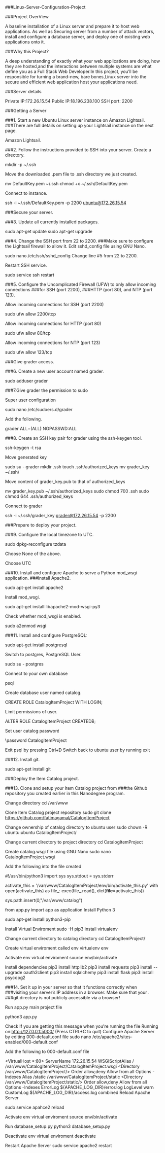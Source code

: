 ###Linux-Server-Configuration-Project

###Project OverView

A baseline installation of a Linux server and prepare it to host web applications. 
As well as Securing server from a number of attack vectors,
install and configure a database server,
and deploy one of existing web applications onto it.

###Why this Project?

A deep understanding of exactly what your web applications are doing,
how they are hosted,and the interactions between multiple systems are what define you as
a Full Stack Web Developer.In this project, you’ll be responsible for turning a brand-new,
bare bones,Linux server into the secure and efficient web application host your applications need.

###Server details

Private IP:172.26.15.54
Public IP:18.196.238.100
SSH port: 2200

###Getting a Server

###1. Start a new Ubuntu Linux server instance on Amazon Lightsail. 
###There are full details on setting up your Lightsail instance on the next page.

Amazon Lightsail.

###2. Follow the instructions provided to SSH into your server.
Create a directory.


mkdir -p ~/.ssh

Move the downloaded .pem file to .ssh directory we just created.

mv DefaultKey.pem ~/.ssh
chmod +x ~/.ssh/DefaultKey.pem

Connect to instance.

ssh -i ~/.ssh/DefaultKey.pem -p 2200 ubuntu@172.26.15.54

###Secure your server.

###3. Update all currently installed packages.

sudo apt-get update
sudo apt-get upgrade

###4. Change the SSH port from 22 to 2200. 
###Make sure to configure the Lightsail firewall to allow it.
Edit sshd_config file using GNU Nano.

sudo nano /etc/ssh/sshd_config
Change line #5 from 22 to 2200.

Restart SSH service.

sudo service ssh restart

###5. Configure the Uncomplicated Firewall (UFW) to only allow incoming connections 
###for SSH (port 2200),
###HTTP (port 80), and NTP (port 123).

Allow incoming connections for SSH (port 2200)

sudo ufw allow 2200/tcp

Allow incoming connections for HTTP (port 80)

sudo ufw allow 80/tcp

Allow incoming connections for NTP (port 123)

sudo ufw allow 123/tcp

###Give grader access.

###6. Create a new user account named grader.

sudo adduser grader

###7.Give grader the permission to sudo

Super user configuration

sudo nano /etc/sudoers.d/grader

Add the following.

grader ALL=(ALL) NOPASSWD:ALL

###8. Create an SSH key pair for grader using the ssh-keygen tool.

ssh-keygen -t rsa

Move generated key

sudo su - grader
mkdir .ssh
touch .ssh/authorized_keys
mv grader_key ~/.ssh/

Move content of grader_key.pub to that of authorized_keys

mv grader_key.pub ~/.ssh/authorized_keys
sudo chmod 700 .ssh
sudo chmod 644 .ssh/authorized_keys

Connect to grader

ssh -i ~/.ssh/grader_key grader@172.26.15.54 -p 2200

###Prepare to deploy your project.

###9. Configure the local timezone to UTC.

sudo dpkg-reconfigure tzdata

Choose None of the above.

Choose UTC

###10. Install and configure Apache to serve a Python mod_wsgi application.
###Install Apache2.

sudo apt-get install apache2

Install mod_wsgi.

sudo apt-get install libapache2-mod-wsgi-py3

Check whether mod_wsgi is enabled.

sudo a2enmod wsgi

###11. Install and configure PostgreSQL:

sudo apt-get install postgresql

Switch to postgres, PostgreSQL User.

sudo su - postgres

Connect to your own database

psql

Create database user named catalog.

CREATE ROLE CatalogItemProject WITH LOGIN;

Limit permissions of user.

ALTER ROLE CatalogItemProject CREATEDB;

Set user catalog password

\password CatalogItemProject

Exit psql by pressing Ctrl+D
Switch back to ubuntu user by running exit

###12. Install git.

sudo apt-get install git

###Deploy the Item Catalog project.

###13. Clone and setup your Item Catalog project from 
###the Github repository you created earlier in this Nanodegree program.

Change directory
cd /var/www

Clone Item Catalog project repository
sudo git clone https://github.com/fatimagamal/CatalogItemProject

Change ownership of catalog directory to ubuntu user
sudo chown -R ubuntu:ubuntu CatalogItemProject/

Change current directory to project directory
cd CatalogItemProject

Create catalog.wsgi file using GNU Nano
sudo nano CatalogItemProject.wsgi

Add the following into the file created

#!/usr/bin/python3
import sys
sys.stdout = sys.stderr

activate_this = '/var/www/CatalogItemProject/env/bin/activate_this.py'
with open(activate_this) as file_:
exec(file_.read(), dict(__file__=activate_this))

sys.path.insert(0,"/var/www/catalog")

from app.py import app as application
Install Python 3

sudo apt-get install python3-pip

Install Virtual Enviroment
sudo -H pip3 install virtualenv

Change current directory to catalog directory
cd CatalogItemProject/

Create virtual enviroment called env
virtualenv env

Activate env virtual enviroment
source env/bin/activate

Install dependencies
pip3 install httplib2
pip3 install requests
pip3 install --upgrade oauth2client
pip3 install sqlalchemy
pip3 install flask
pip3 install psycopg2

###14. Set it up in your server so that it functions correctly when 
###visiting your server’s IP address in a browser. Make sure that your .
###git directory is not publicly accessible via a browser!

Run app.py main project file

python3 app.py

Check If you are getting this message when you're running the file
Running on http://127.0.0.1:5000/ (Press CTRL+C to quit)
Configure Apache Server by editing 000-default.conf file
sudo nano /etc/apache2/sites-enabled/000-default.conf

Add the following to 000-default.conf file





<VirtualHost *:80>
            ServerName 172.26.15.54
            WSGIScriptAlias / /var/www/CatalogItemProject/CatalogItemProject.wsgi
            <Directory /var/www/CatalogItemProject/>
                  Order allow,deny
                  Allow from all
                  Options -Indexes
            </Directory>
            Alias /static /var/www/CatalogItemProject/static
            <Directory /var/www/CatalogItemProject/static/>
                  Order allow,deny
                  Allow from all
                  Options -Indexes
            </Directory>
            ErrorLog ${APACHE_LOG_DIR}/error.log
            LogLevel warn
            CustomLog ${APACHE_LOG_DIR}/access.log combined
</VirtualHost>
Reload Apache Server

sudo service apahce2 reload

Activate env virtual enviroment
source env/bin/activate

Run database_setup.py
python3 database_setup.py

Deactivate env virtual enviroment
deactivate

Restart Apache Server
sudo service apache2 restart
